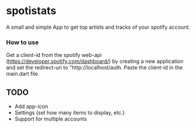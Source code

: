 # spotistats
A small and simple App to get top artists and tracks of your spotify account.

### How to use
Get a client-id from the spotify web-api (https://developer.spotify.com/dashboard/) by creating a new application and set the redirect-uri to "http://localhost/auth. Paste the client-id in the main.dart file.

## TODO
- Add app-icon
- Settings (set how many items to display, etc.)
- Support for multiple accounts
